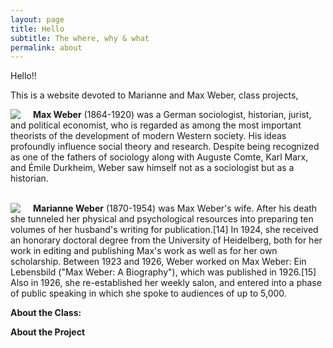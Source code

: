 ```yaml
---
layout: page
title: Hello
subtitle: The where, why & what
permalink: about
---
```


Hello!!

This is a website devoted to Marianne and Max Weber, class projects, 


<img src="{{ site.baseurl }}/assets/img/max-square.jpg" style="float: left; padding-right: 20px;"> **Max Weber** (1864-1920) was a German sociologist, historian, jurist, and political economist, who is regarded as among the most important theorists of the development of modern Western society. His ideas profoundly influence social theory and research. Despite being recognized as one of the fathers of sociology along with Auguste Comte, Karl Marx, and Émile Durkheim, Weber saw himself not as a sociologist but as a historian.  
<br/>

<img src="{{ site.baseurl }}/assets/img/marianne-square.jpg" style="float: left; padding-right: 20px;"> **Marianne Weber** (1870-1954) was Max Weber's wife. After his death she tunneled her physical and psychological resources into preparing ten volumes of her husband's writing for publication.[14] In 1924, she received an honorary doctoral degree from the University of Heidelberg, both for her work in editing and publishing Max's work as well as for her own scholarship. Between 1923 and 1926, Weber worked on Max Weber: Ein Lebensbild ("Max Weber: A Biography"), which was published in 1926.[15] Also in 1926, she re-established her weekly salon, and entered into a phase of public speaking in which she spoke to audiences of up to 5,000.


**About the Class:**

**About the Project**
